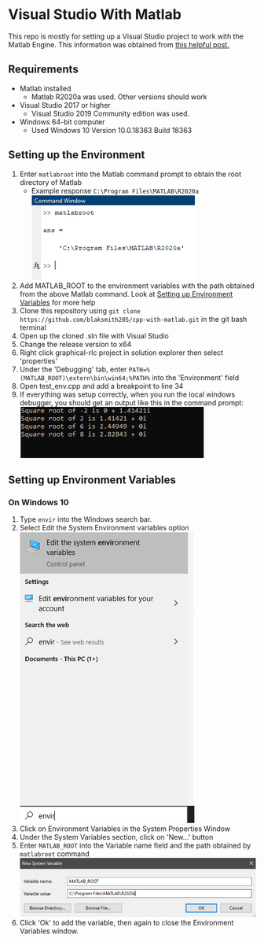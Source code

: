 # Visual Studio With Matlab
This repo is mostly for setting up a Visual Studio project to work with the Matlab Engine.
This information was obtained from [this helpful post.](https://www.mathworks.com/matlabcentral/answers/467518-how-can-i-build-a-c-program-using-matlab-engine-in-visual-studio)
## Requirements
* Matlab installed
  * Matlab R2020a was used. Other versions should work
* Visual Studio 2017 or higher
  * Visual Studio 2019 Community edition was used.
* Windows 64-bit computer
  * Used Windows 10 Version	10.0.18363 Build 18363
## Setting up the Environment
1. Enter `matlabroot` into the Matlab command prompt to obtain the root directory of Matlab
    * Example response `C:\Program Files\MATLAB\R2020a`  
![](readme_extras/matlabroot.png)  
2. Add MATLAB_ROOT to the environment variables with the path obtained from the above Matlab command. Look at [Setting up Environment Variables](#heading-4 "Goto Environment Variable setup") for more help
3. Clone this repository using `git clone https://github.com/blaksmith205/cpp-with-matlab.git` in the git bash terminal
4. Open up the cloned .sln file with Visual Studio
5. Change the release version to x64
5. Right click graphical-rlc project in solution explorer then select 'properties'
6. Under the 'Debugging' tab, enter `PATH=%(MATLAB_ROOT)\extern\bin\win64;%PATH%` into the 'Environment' field
7. Open test_env.cpp and add a breakpoint to line 34
8. If everything was setup correctly, when you run the local windows debugger, you should get an output like this in the command prompt:  
![](readme_extras/test_output.png)  
## Setting up Environment Variables
### On Windows 10
1. Type `envir` into the Windows search bar.
2. Select Edit the System Environment variables option  
![](readme_extras/environment_search.png)  
3. Click on Environment Variables in the System Properties Window
4. Under the System Variables section, click on 'New...' button
5. Enter `MATLAB_ROOT` into the Variable name field and the path obtained by `matlabroot` command  
![](readme_extras/new_var.png)  
6. Click 'Ok' to add the variable, then again to close the Environment Variables window.
